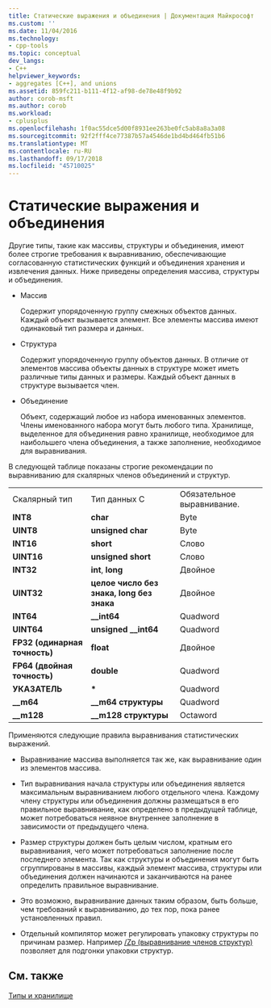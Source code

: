 ```yaml
---
title: Статические выражения и объединения | Документация Майкрософт
ms.custom: ''
ms.date: 11/04/2016
ms.technology:
- cpp-tools
ms.topic: conceptual
dev_langs:
- C++
helpviewer_keywords:
- aggregates [C++], and unions
ms.assetid: 859fc211-b111-4f12-af98-de78e48f9b92
author: corob-msft
ms.author: corob
ms.workload:
- cplusplus
ms.openlocfilehash: 1f0ac55dce5d00f8931ee263be0fc5ab8a8a3a08
ms.sourcegitcommit: 92f2fff4ce77387b57a4546de1bd4bd464fb51b6
ms.translationtype: MT
ms.contentlocale: ru-RU
ms.lasthandoff: 09/17/2018
ms.locfileid: "45710025"
---
```

# <a name="aggregates-and-unions"></a>Статические выражения и объединения

Другие типы, такие как массивы, структуры и объединения, имеют более строгие требования к выравниванию, обеспечивающие согласованную статистических функций и объединения хранения и извлечения данных. Ниже приведены определения массива, структуры и объединения.

- Массив

   Содержит упорядоченную группу смежных объектов данных. Каждый объект вызывается элемент. Все элементы массива имеют одинаковый тип размера и данных.

-  Структура

   Содержит упорядоченную группу объектов данных. В отличие от элементов массива объекты данных в структуре может иметь различные типы данных и размеры. Каждый объект данных в структуре вызывается член.

- Объединение

   Объект, содержащий любое из набора именованных элементов. Члены именованного набора могут быть любого типа. Хранилище, выделенное для объединения равно хранилище, необходимое для наибольшего члена объединения, а также заполнение, необходимое для выравнивания.

В следующей таблице показаны строгие рекомендации по выравниванию для скалярных членов объединений и структур.

||||
|-|-|-|
|Скалярный тип|Тип данных C|Обязательное выравнивание.|
|**INT8**|**char**|Byte|
|**UINT8**|**unsigned char**|Byte|
|**INT16**|**short**|Слово|
|**UINT16**|**unsigned short**|Слово|
|**INT32**|**int**, **long**|Двойное|
|**UINT32**|**целое число без знака, long без знака**|Двойное|
|**INT64**|**__int64**|Quadword|
|**UINT64**|**unsigned __int64**|Quadword|
|**FP32 (одинарная точность)**|**float**|Двойное|
|**FP64 (двойная точность)**|**double**|Quadword|
|**УКАЗАТЕЛЬ**|<strong>\*</strong>|Quadword|
|**__m64**|**__m64 структуры**|Quadword|
|**__m128**|**__m128 структуры**|Octaword|

Применяются следующие правила выравнивания статистических выражений.

- Выравнивание массива выполняется так же, как выравнивание один из элементов массива.

- Тип выравнивания начала структуры или объединения является максимальным выравниванием любого отдельного члена. Каждому члену структуры или объединения должны размещаться в его правильное выравнивание, как определено в предыдущей таблице, может потребоваться неявное внутреннее заполнение в зависимости от предыдущего члена.

- Размер структуры должен быть целым числом, кратным его выравнивания, чего может потребоваться заполнение после последнего элемента. Так как структуры и объединения могут быть сгруппированы в массивы, каждый элемент массива, структуры или объединения должен начинаются и заканчиваются на ранее определить правильное выравнивание.

- Это возможно, выравнивание данных таким образом, быть больше, чем требований к выравниванию, до тех пор, пока ранее установленных правил.

- Отдельный компилятор может регулировать упаковку структуры по причинам размер. Например [/Zp (выравнивание членов структур)](../build/reference/zp-struct-member-alignment.md) позволяет для подгонки упаковки структур.

## <a name="see-also"></a>См. также

[Типы и хранилище](../build/types-and-storage.md)
